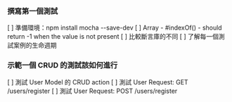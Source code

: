 ### 撰寫第一個測試

[ ] 準備環境：npm install mocha --save-dev
[ ] Array - #indexOf() - should return -1 when the value is not present
[ ] 比較斷言庫的不同
[ ] 了解每一個測試案例的生命週期

### 示範一個 CRUD 的測試該如何進行

[ ] 測試 User Model 的 CRUD action
[ ] 測試 User Request: GET /users/register
[ ] 測試 User Request: POST /users/register

